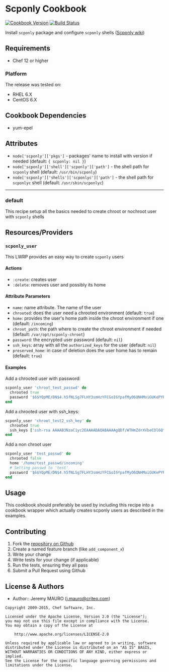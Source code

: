 Scponly Cookbook
================
[![Cookbook Version][cookbook_version]][cookbook]
[![Build Status][build_status]][build_status]

Install `scponly` package and configure `scponly` shells ([Scponly wiki](https://github.com/scponly/scponly/wiki))

Requirements
------------
- Chef 12 or higher

### Platform
The release was tested on:
* RHEL 6.X
* CentOS 6.X

Cookbook Dependencies
------------
- yum-epel

Attributes
----------
- `node['scponly']['pkgs']` - packages' name to install with version if needed (default: `{ scponly: nil }`)
- `node['scponly']['shell']['scponly']['path']` - the shell path for `scponly` shell (default: `/usr/bin/scponly`)
- `node['scponly']['shells']['scponlyc']['path']` - the shell path for `scponlyc` shell (default: `/usr/sbin/scponlyc`)

-------
### default
This recipe setup all the basics needed to create chroot or nochroot user with `scponly` shells

Resources/Providers
-------------------
### `scponly_user`
This LWRP provides an easy way to create `scponly` users

#### Actions
- `:create`: creates user
- `:delete`: removes user and possibly its home

#### Attribute Parameters
- `name`: name attribute. The name of the user
- `chrooted`: does the user need a chrooted environment (default: `true`)
- `home`: provides the user's home path inside the chroot environment if one (default: `/incoming`)
- `chroot_path`: the path where to create the chroot environment if needed (default: `/var/opt/scponly-chroot`)
- `password`: the encrypted user password (default: `nil`)
- `ssh_keys`: array with all the `authorized_keys` for the user (default: `nil`)
- `preserved_home`: in case of deletion does the user home has to remain (default: `true`)

#### Examples

Add a chrooted user with password:
```ruby
scponly_user 'chroot_test_passwd' do
  chrooted true
  password '$6$YQpME/DN$4.h5fNLSg7FLHY3smHzYFCGoI6YpafMyO6QNHMoiGUKePYPSdn9LgSZrxzwLAdtRTgiPhAUZbp0uHcsGGjlJv.'
end
```
Add a chrooted user with ssh_keys:
```ruby
scponly_user 'chroot_test2_ssh_key' do
  chrooted true
  ssh_keys ['ssh-rsa AAAAB3NzaC1yc2EAAAADAQABAAAAgQDf/WTHmZdrXVbeCDl6Qtt27qcpNZPgTfSgcU6qzJgsPnlBIEddHMZTDziK+MFR2bYfMq1lWUyrZD83nmm/TZRxNAzn8TerEb6ERxsn9TFuTjkq8HmpSbhCq9a+2YlWk/lp/+oeJdZoQmNVB8xQ/g7uvuncxUPkKGHx4Smxeuq6Mw== test2@kitchen-test']
end
```
Add a non chroot user
```ruby
scponly_user 'test_passwd' do
  chrooted false
  home '/home/test_passwd/incoming'
  # Setting passwd to 'test'
  password '$6$YQpME/DN$4.h5fNLSg7FLHY3smHzYFCGoI6YpafMyO6QNHMoiGUKePYPSdn9LgSZrxzwLAdtRTgiPhAUZbp0uHcsGGjlJv.'
end
```

Usage
-----
This cookbook should preferably be used by including this recipe into a cookbook wrapper which actually creates scponly users as described in the examples.

Contributing
------------
1. Fork the [repository on Github][repository]
2. Create a named feature branch (like `add_component_x`)
3. Write your change
4. Write tests for your change (if applicable)
5. Run the tests, ensuring they all pass
6. Submit a Pull Request using Github

License & Authors
-----------------
- Author:: Jeremy MAURO (j.mauro@criteo.com)


```text
Copyright 2009-2015, Chef Software, Inc.

Licensed under the Apache License, Version 2.0 (the "License");
you may not use this file except in compliance with the License.
You may obtain a copy of the License at

    http://www.apache.org/licenses/LICENSE-2.0

Unless required by applicable law or agreed to in writing, software
distributed under the License is distributed on an "AS IS" BASIS,
WITHOUT WARRANTIES OR CONDITIONS OF ANY KIND, either express or implied.
See the License for the specific language governing permissions and
limitations under the License.
```
[repository]:               https://github.com/criteo-cookbooks/scponly
[build_status]:             https://api.travis-ci.org/criteo-cookbooks/scponly.svg?branch=master
[cookbook_version]:         https://img.shields.io/cookbook/v/scponly.svg
[cookbook]:                 https://supermarket.chef.io/cookbooks/scponly

